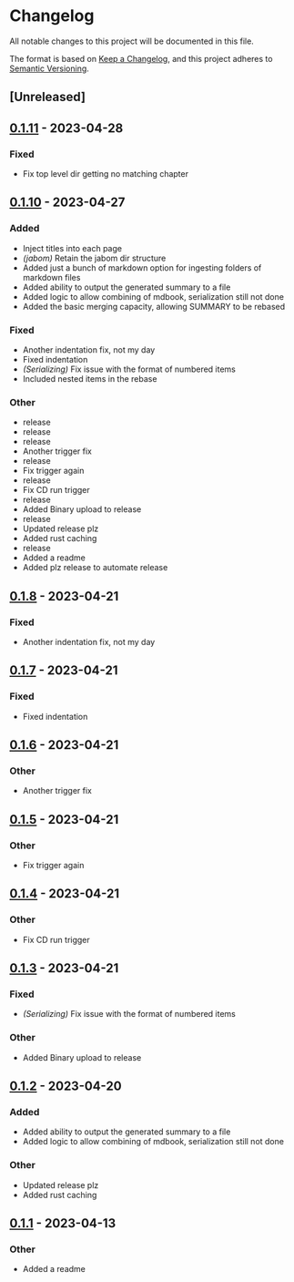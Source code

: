 # Changelog
All notable changes to this project will be documented in this file.

The format is based on [Keep a Changelog](https://keepachangelog.com/en/1.0.0/),
and this project adheres to [Semantic Versioning](https://semver.org/spec/v2.0.0.html).

## [Unreleased]

## [0.1.11](https://github.com/jscarrott/mdbook-combiner/compare/v0.1.10...v0.1.11) - 2023-04-28

### Fixed
- Fix top level dir getting no matching chapter

## [0.1.10](https://github.com/jscarrott/mdbook-combiner/compare/v0.1.9...v0.1.10) - 2023-04-27

### Added
- Inject titles into each page
- *(jabom)* Retain the jabom dir structure
- Added just a bunch of markdown option for ingesting folders of markdown files
- Added ability to output the generated summary to a file
- Added logic to allow combining of mdbook, serialization still not done
- Added the basic merging capacity, allowing SUMMARY to be rebased

### Fixed
- Another indentation fix, not my day
- Fixed indentation
- *(Serializing)* Fix issue with the format of numbered items
- Included nested items in the rebase

### Other
- release
- release
- release
- Another trigger fix
- release
- Fix trigger again
- release
- Fix CD run trigger
- release
- Added Binary upload to release
- release
- Updated release plz
- Added rust caching
- release
- Added a readme
- Added plz release to automate release

## [0.1.8](https://github.com/jscarrott/mdbook-combiner/compare/v0.1.7...v0.1.8) - 2023-04-21

### Fixed
- Another indentation fix, not my day

## [0.1.7](https://github.com/jscarrott/mdbook-combiner/compare/v0.1.6...v0.1.7) - 2023-04-21

### Fixed
- Fixed indentation

## [0.1.6](https://github.com/jscarrott/mdbook-combiner/compare/v0.1.5...v0.1.6) - 2023-04-21

### Other
- Another trigger fix

## [0.1.5](https://github.com/jscarrott/mdbook-combiner/compare/v0.1.4...v0.1.5) - 2023-04-21

### Other
- Fix trigger again

## [0.1.4](https://github.com/jscarrott/mdbook-combiner/compare/v0.1.3...v0.1.4) - 2023-04-21

### Other
- Fix CD run trigger

## [0.1.3](https://github.com/jscarrott/mdbook-combiner/compare/v0.1.2...v0.1.3) - 2023-04-21

### Fixed
- *(Serializing)* Fix issue with the format of numbered items

### Other
- Added Binary upload to release

## [0.1.2](https://github.com/jscarrott/mdbook-combiner/compare/v0.1.1...v0.1.2) - 2023-04-20

### Added
- Added ability to output the generated summary to a file
- Added logic to allow combining of mdbook, serialization still not done

### Other
- Updated release plz
- Added rust caching

## [0.1.1](https://github.com/jscarrott/mdbook-combiner/compare/v0.1.0...v0.1.1) - 2023-04-13

### Other
- Added a readme
